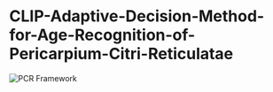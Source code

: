 # CLIP-Adaptive-Decision-Method-for-Age-Recognition-of-Pericarpium-Citri-Reticulatae
![PCR Framework](PCR.bmp)
